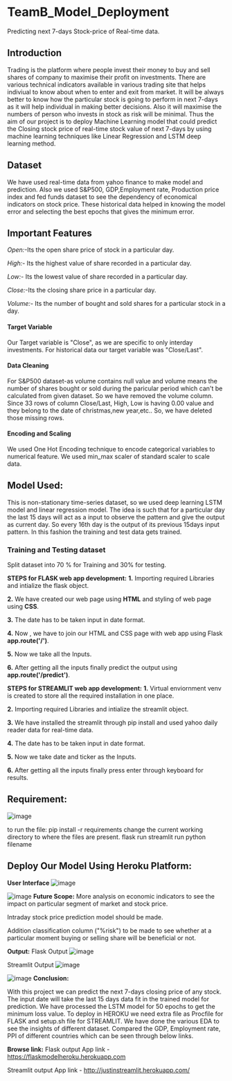 # TeamB_Model_Deployment
Predicting next 7-days Stock-price of Real-time data.
## Introduction
Trading is the platform where people invest their money to buy and sell shares of company to maximise their profit on investments. There are various technical indicators available in various trading site that helps indiviual to know about when to enter and exit from market. It will be always better to know how the particular stock is going to perform in next 7-days as it will help individual in making better decisions. Also it will maximise the numbers of person who invests in stock as risk will be minimal. Thus the aim of our project is to deploy Machine Learning model that could predict the Closing stock price of real-time stock value of next 7-days by using machine learning techniques like Linear Regression and LSTM deep learning method.

## Dataset
We have used real-time data from yahoo finance to make model and prediction. Also we used S&P500, GDP,Employment rate, Production price index and fed funds dataset to see the dependency of economical indicators on stock price. These historical data helped in knowing the model error and selecting the best epochs that gives the minimum error. 

## Important Features
*Open:*-Its the open share price of stock in a particular day.

*High:*- Its the highest value of share recorded in a particular day.

*Low:*- Its the lowest value of share recorded in a particular day.

*Close:*-Its the closing share price in a particular day.

*Volume:*- Its the number of bought and sold shares for a particular stock in a day.

#### Target Variable
Our Target variable is "Close", as we are specific to only interday investments. For historical data our target variable was "Close/Last".

#### Data Cleaning
For S&P500 dataset-as volume contains null value and volume means the number of shares bought or sold during the paricular period which can't be calculated from given dataset. So we have removed the volume column. Since 33 rows of column Close/Last, High, Low is having 0.00 value and they belong to the date of christmas,new year,etc.. So, we have deleted those missing rows.

#### Encoding and Scaling
We used One Hot Encoding technique to encode categorical variables to numerical feature. We used min_max scaler of standard scaler to scale data.

## Model Used:
This is non-stationary time-series dataset, so we used deep learning LSTM model and linear regression model. The idea is such that for a particular day the last 15 days will act as a input to observe the pattern and give the output as current day. So every 16th day is the output of its previous 15days input pattern. In this fashion the training and test data gets trained.

### Training and Testing dataset
Split dataset into 70 % for Training and 30% for testing.

**STEPS for FLASK web app development:**
**1.** Importing required Libraries and intialize the flask object.

**2.** We have created our web page using **HTML** and styling of web page using **CSS**.

**3.** The date has to be taken input in date format.

**4.** Now , we have to join our HTML and CSS page with web app using Flask **app.route('/')**.

**5.** Now we take all the Inputs.

**6.** After getting all the inputs finally predict the output using **app.route('/predict')**.

**STEPS for STREAMLIT web app development:**
**1.** Virtual enviornment venv is created to store all the required installation in one place.

**2.** Importing required Libraries and intialize the streamlit object.

**3.** We have installed the streamlit through pip install and used yahoo daily reader data for real-time data.

**4.** The date has to be taken input in date format.

**5.** Now we take date and ticker as the Inputs.

**6.** After getting all the inputs finally press enter through keyboard for results.


## Requirement:
![image](https://github.com/Ankit2197/finalmodel/blob/main/req.PNG)

to run the file:
pip install -r requirements
change the current working directory to where the files are present.
flask run
streamlit run python filename
## Deploy Our Model Using Heroku Platform:
**User Interface**
![image](https://github.com/Ankit2197/finalmodel/blob/main/Screenshot%20(17).png)

![image](https://github.com/Ankit2197/finalmodel/blob/main/inputstream.png)
**Future Scope:**
More analysis on economic indicators to see the impact on particular segment of market and stock price.

Intraday stock price prediction model should be made. 

Addition classification column ("%risk") to be made to see whether at a particular moment buying or selling share will be beneficial or not.

**Output:**
Flask Output
![image](https://github.com/Ankit2197/finalmodel/blob/main/Screenshot%20(18).png)

Streamlit Output
![image](https://github.com/Ankit2197/finalmodel/blob/main/Screenshot%20(23).png)

![image](https://github.com/Ankit2197/finalmodel/blob/main/Screenshot%20(24).png)
**Conclusion:**

With this project we can predict the next 7-days closing price of any stock.
The input date will take the last 15 days data fit in the trained model for prediction.
We have processed the LSTM model for 50 epochs to get the minimum loss value.
To deploy in HEROKU we need extra file as Procfile for FLASK and setup.sh file for STREAMLIT.
We have done the various EDA to see the insights of different dataset. Compared the GDP, Employment rate, PPI of different countries which can be seen through below links.

**Browse link:**
Flask output App link -https://flaskmodelheroku.herokuapp.com

Streamlit output App link - http://justinstreamlit.herokuapp.com/
